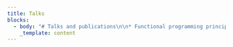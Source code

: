 ```yaml
---
title: Talks
blocks:
  - body: "# Talks and publications\n\n* Functional programming principles [https://youtu.be/qWXfs4iOCg4?si=9U5mhHAyNiXP8NHk](https://youtu.be/qWXfs4iOCg4?si=9U5mhHAyNiXP8NHk)\_\n* ReactJS Indonesia Online Meetup #5 - Unit Testing in JavaScript Applications [https://www.twitch.tv/collections/IvcPkfqZ2xUl1w](https://www.twitch.tv/collections/IvcPkfqZ2xUl1w)\n"
    _template: content
---
```


